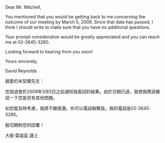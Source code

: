 Dear Mr. Mitchell,

You mentioned that you would be getting back to me concerning the
outcome of our meeting by March 5, 2009. Since that date has passed, I
think I should write to make sure that you have no additional questions.

Your prompt consideration would be greatly appreciated and you can reach
me at 02-2645-3280.

Looking forward to hearing from you soon!

Yours sincerely,

David Reynolds

親愛的米契爾先生：

您說過會於2009年3月5日之前通知我面試的結果。由於日期已過，我想我應該確認一下您是否有其他問題。

如您能及時考慮，我將不勝感激。你可以電話聯繫我，我的電話是02-2645-3280。

殷切期盼您的回覆！

大衛‧雷諾茲 謹上

